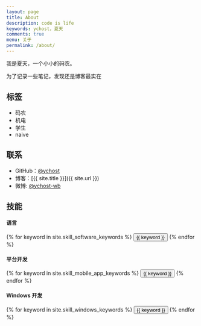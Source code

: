 ```yaml
---
layout: page
title: About
description: code is life
keywords: ychost，夏天
comments: true
menu: 关于
permalink: /about/
---
```


我是夏天，一个小小的码农。

为了记录一些笔记，发现还是博客最实在


## 标签

* 码农
* 机电
* 学生
* naive

## 联系

* GitHub：[@ychost](https://github.com/ychost)
* 博客：[{{ site.title }}]({{ site.url }})
* 微博: [@ychost-wb](http://weibo.com/ychost-wb)

## 技能

#### 语言
<div class="btn-inline">
    {% for keyword in site.skill_software_keywords %}
    <button class="btn btn-outline" type="button">{{ keyword }}</button>
    {% endfor %}
</div>

#### 平台开发
<div class="btn-inline">
    {% for keyword in site.skill_mobile_app_keywords %}
    <button class="btn btn-outline" type="button">{{ keyword }}</button>
    {% endfor %}
</div>

#### Windows 开发
<div class="btn-inline">
    {% for keyword in site.skill_windows_keywords %}
    <button class="btn btn-outline" type="button">{{ keyword }}</button>
    {% endfor %}
</div>
